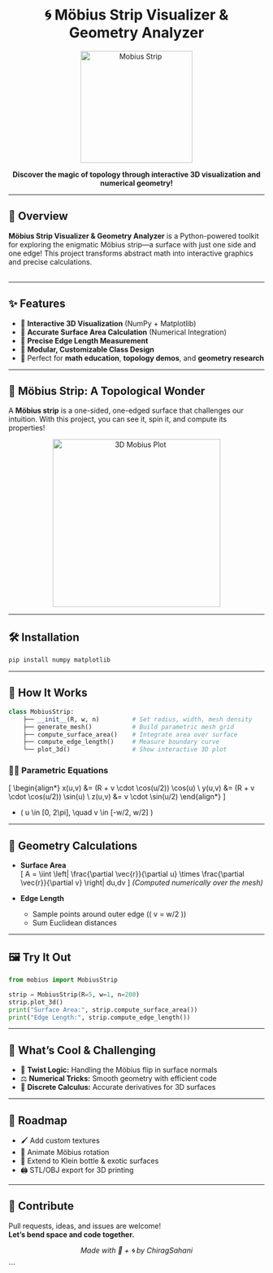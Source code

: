 
<h1 align="center">🌀 Möbius Strip Visualizer & Geometry Analyzer</h1>
<p align="center">
  <img src="https://upload.wikimedia.org/wikipedia/commons/thumb/0/0f/Mobius_strip.jpg/320px-Mobius_strip.jpg" alt="Mobius Strip" width="220"/>
</p>
<p align="center">
  <b>Discover the magic of topology through interactive 3D visualization and numerical geometry!</b>
</p>

---

## 🎯 Overview

**Möbius Strip Visualizer & Geometry Analyzer** is a Python-powered toolkit for exploring the enigmatic Möbius strip—a surface with just one side and one edge! This project transforms abstract math into interactive graphics and precise calculations.  
<br>

---

## ✨ Features

- 🎨 **Interactive 3D Visualization** (NumPy + Matplotlib)
- 📐 **Accurate Surface Area Calculation** (Numerical Integration)
- 📏 **Precise Edge Length Measurement**
- 🧩 **Modular, Customizable Class Design**
- 🚀 Perfect for **math education**, **topology demos**, and **geometry research**

---

## 🔮 Möbius Strip: A Topological Wonder

A **Möbius strip** is a one-sided, one-edged surface that challenges our intuition. With this project, you can see it, spin it, and compute its properties!

<p align="center">
  <img src="https://res.cloudinary.com/dlyctssmy/image/upload/v1748324730/2012_10_31-mobifab_e2n7fg.gif" alt="3D Mobius Plot" width="330"/>
</p>

---

## 🛠️ Installation

```bash
pip install numpy matplotlib
```

---

## 🧬 How It Works

```python
class MobiusStrip:
    ├── __init__(R, w, n)         # Set radius, width, mesh density
    ├── generate_mesh()           # Build parametric mesh grid
    ├── compute_surface_area()    # Integrate area over surface
    ├── compute_edge_length()     # Measure boundary curve
    └── plot_3d()                 # Show interactive 3D plot
```

### 🧑‍🔬 Parametric Equations

\[
\begin{align*}
x(u,v) &= (R + v \cdot \cos(u/2)) \cos(u) \\
y(u,v) &= (R + v \cdot \cos(u/2)) \sin(u) \\
z(u,v) &= v \cdot \sin(u/2)
\end{align*}
\]
- \( u \in [0, 2\pi], \quad v \in [-w/2, w/2] \)

---

## 🚦 Geometry Calculations

- **Surface Area**  
  \[
  A = \iint \left| \frac{\partial \vec{r}}{\partial u} \times \frac{\partial \vec{r}}{\partial v} \right| du\,dv
  \]
  *(Computed numerically over the mesh)*

- **Edge Length**  
  - Sample points around outer edge (\( v = w/2 \))
  - Sum Euclidean distances

---

## 🖼️ Try It Out

```python
from mobius import MobiusStrip

strip = MobiusStrip(R=5, w=1, n=200)
strip.plot_3d()
print("Surface Area:", strip.compute_surface_area())
print("Edge Length:", strip.compute_edge_length())
```

---

## 🧠 What’s Cool & Challenging

- 🔀 **Twist Logic:** Handling the Möbius flip in surface normals
- ⚖️ **Numerical Tricks:** Smooth geometry with efficient code
- 🧮 **Discrete Calculus:** Accurate derivatives for 3D surfaces

---

## 🚀 Roadmap

- 🖌️ Add custom textures
- 🎥 Animate Möbius rotation
- 🧪 Extend to Klein bottle & exotic surfaces
- 🖨️ STL/OBJ export for 3D printing

---

## 🤝 Contribute

Pull requests, ideas, and issues are welcome!  
**Let’s bend space and code together.**



<p align="center">
  <i>Made with 🧠 + 🌀 by ChiragSahani</i>
</p>
```

